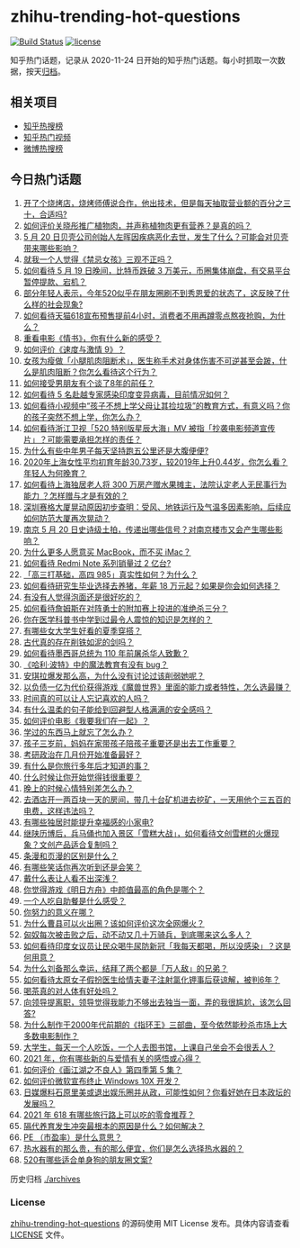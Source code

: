 # zhihu-trending-hot-questions

[![Build Status](https://github.com/justjavac/zhihu-trending-hot-questions/workflows/ci/badge.svg?branch=master)](https://github.com/justjavac/zhihu-trending-hot-questions/actions)
[![license](https://img.shields.io/github/license/justjavac/zhihu-trending-hot-questions)](https://github.com/justjavac/zhihu-trending-hot-questions/blob/master/LICENSE)

知乎热门话题，记录从 2020-11-24 日开始的知乎热门话题。每小时抓取一次数据，按天[归档](./archives)。

## 相关项目

- [知乎热搜榜](https://github.com/justjavac/zhihu-trending-top-search)
- [知乎热门视频](https://github.com/justjavac/zhihu-trending-hot-video)
- [微博热搜榜](https://github.com/justjavac/weibo-trending-hot-search)

## 今日热门话题

<!-- BEGIN -->
<!-- 最后更新时间 Fri May 21 2021 05:03:06 GMT+0800 (China Standard Time) -->

1. [开了个烧烤店，烧烤师傅说合作，他出技术，但是每天抽取营业额的百分之三十，合适吗?](https://www.zhihu.com/question/456743652)
2. [如何评价关晓彤推广植物肉，并声称植物肉更有营养？是真的吗？](https://www.zhihu.com/question/460278107)
3. [5 月 20
   日贝壳公司创始人左晖因疾病恶化去世，发生了什么？可能会对贝壳带来哪些影响？](https://www.zhihu.com/question/460483613)
4. [就我一个人觉得《禁忌女孩》三观不正吗？](https://www.zhihu.com/question/459426098)
5. [如何看待 5 月 19 日晚间，比特币跌破 3
   万美元，币圈集体崩盘，有交易平台暂停提款、宕机？](https://www.zhihu.com/question/460373052)
6. [部分年轻人表示，今年520似乎在朋友圈刷不到秀恩爱的状态了，这反映了什么样的社会现象?](https://www.zhihu.com/question/460423038)
7. [如何看待天猫618宣布预售提前4小时，消费者不用再蹲零点熬夜抢购，为什么？](https://www.zhihu.com/question/460462395)
8. [重看电影《情书》，你有什么新的感受？](https://www.zhihu.com/question/458859724)
9. [如何评价《速度与激情 9》？](https://www.zhihu.com/question/458656265)
10. [女孩为瘦做「小腿肌肉阻断术」，医生称手术对身体伤害不可逆甚至会跛，什么是肌肉阻断？你怎么看待这个行为？](https://www.zhihu.com/question/460433831)
11. [如何接受男朋友有个谈了8年的前任？](https://www.zhihu.com/question/458142301)
12. [如何看待 5 名赴越专家感染印度变异病毒，目前情况如何？](https://www.zhihu.com/question/460154947)
13. [如何看待小视频中“孩子不想上学父母让其捡垃圾”的教育方式，有意义吗？你的孩子突然不想上学，你怎么办？](https://www.zhihu.com/question/460046826)
14. [如何看待浙江卫视「520 特别版星辰大海」MV
    被指「抄袭电影频道宣传片」？可能需要承担怎样的责任？](https://www.zhihu.com/question/460466033)
15. [为什么有些中年男子每天坚持跑五公里还是大腹便便?](https://www.zhihu.com/question/457131875)
16. [2020年上海女性平均初育年龄30.73岁，较2019年上升0.44岁，你怎么看？年轻人为何晚育？](https://www.zhihu.com/question/460137446)
17. [如何看待上海独居老人将 300 万房产赠水果摊主，法院认定老人无民事行为能力
    ？怎样赠与才是有效的？](https://www.zhihu.com/question/460310210)
18. [深圳赛格大厦晃动原因初步查明：受风、地铁运行及气温多因素影响，后续应如何防范大厦再次晃动？](https://www.zhihu.com/question/460333803)
19. [南京 5 月 20
    日史诗级土拍，传递出哪些信号？对南京楼市又会产生哪些影响？](https://www.zhihu.com/question/460320921)
20. [为什么更多人愿意买 MacBook，而不买 iMac？](https://www.zhihu.com/question/285261815)
21. [如何看待 Redmi Note 系列销量过 2 亿台?](https://www.zhihu.com/question/460424609)
22. [「高三打基础，高四 985」真实性如何？为什么？](https://www.zhihu.com/question/460156200)
23. [如何看待研究生毕业选择去养猪，年薪 18
    万元起？如果是你会如何选择？](https://www.zhihu.com/question/460279521)
24. [有没有人觉得泡面还是很好吃的？](https://www.zhihu.com/question/456731897)
25. [如何看待詹姆斯在对阵勇士的附加赛上投进的准绝杀三分？](https://www.zhihu.com/question/460456140)
26. [你在医学科普书中学到过最令人震惊的知识是怎样的？](https://www.zhihu.com/question/456001336)
27. [有哪些女大学生好看的夏季穿搭？](https://www.zhihu.com/question/316762010)
28. [古代真的存在削铁如泥的剑吗？](https://www.zhihu.com/question/458810287)
29. [如何看待墨西哥总统为 110 年前屠杀华人致歉？](https://www.zhihu.com/question/460080688)
30. [《哈利·波特》中的魔法教育有没有 bug？](https://www.zhihu.com/question/459857558)
31. [安琪拉爆发那么高，为什么没有讨论过该削弱她呢？](https://www.zhihu.com/question/459387462)
32. [以负债一亿为代价获得游戏《魔兽世界》里面的能力或者特性，怎么选最赚？](https://www.zhihu.com/question/459961100)
33. [时间真的可以让人忘记喜欢的人吗？](https://www.zhihu.com/question/459470996)
34. [有什么温柔的句子能给到回避型人格满满的安全感吗？](https://www.zhihu.com/question/455031931)
35. [如何评价电影《我要我们在一起》？](https://www.zhihu.com/question/339320960)
36. [学过的东西马上就忘了怎么办？](https://www.zhihu.com/question/27252044)
37. [孩子三岁前，妈妈在家带孩子陪孩子重要还是出去工作重要？](https://www.zhihu.com/question/428327797)
38. [考研政治在几月份开始准备最好？](https://www.zhihu.com/question/323153005)
39. [有什么是你旅行多年后才知道的事？](https://www.zhihu.com/question/451751074)
40. [什么时候让你开始觉得钱很重要？](https://www.zhihu.com/question/457214026)
41. [晚上的时候心情特别差怎么办？](https://www.zhihu.com/question/456731708)
42. [去酒店开一两百块一天的房间，带几十台矿机进去挖矿，一天用他个三五百的电费，这样违法吗？](https://www.zhihu.com/question/460015320)
43. [有哪些独居时能提升幸福感的小家电?](https://www.zhihu.com/question/333019744)
44. [继陕历博后，兵马俑也加入景区「雪糕大战」，如何看待文创雪糕的火爆现象？文创产品适合复制吗？](https://www.zhihu.com/question/460296119)
45. [条漫和页漫的区别是什么？](https://www.zhihu.com/question/68118338)
46. [有哪些笑话你再次听到还是会笑？](https://www.zhihu.com/question/459869379)
47. [戴什么表让人看不出深浅？](https://www.zhihu.com/question/447868724)
48. [你觉得游戏《明日方舟》中颜值最高的角色是哪个？](https://www.zhihu.com/question/459264285)
49. [一个人吃自助餐是什么感受？](https://www.zhihu.com/question/413006960)
50. [你努力的意义在哪？](https://www.zhihu.com/question/459780661)
51. [为什么曹县可以火出圈？该如何评价这次全网爆火？](https://www.zhihu.com/question/460351832)
52. [匈奴每次被击败之后，动不动又几十万骑兵，到底哪来这么多人？](https://www.zhihu.com/question/459734790)
53. [如何看待印度女议员让民众喝牛尿防新冠「我每天都喝，所以没感染」？这是何用意？](https://www.zhihu.com/question/460070125)
54. [为什么刘备那么幸运，结拜了两个都是「万人敌」的兄弟？](https://www.zhihu.com/question/266240810)
55. [如何看待太原女子假扮医生给情夫妻子注射氯化钾事后获谅解，被判6年？](https://www.zhihu.com/question/460225330)
56. [喝茶真的对人体有好处吗？](https://www.zhihu.com/question/450322435)
57. [向领导提离职，领导觉得我能力不够出去独当一面，弄的我很尴尬，该怎么回答?](https://www.zhihu.com/question/452663695)
58. [为什么制作于2000年代前期的《指环王》三部曲，至今依然能秒杀市场上大多数电影制作？](https://www.zhihu.com/question/36509150)
59. [大学生，每天一个人吃饭，一个人去图书馆，上课自己坐会不会很丢人？](https://www.zhihu.com/question/456048288)
60. [2021 年，你有哪些新的与爱情有关的感悟或心得？](https://www.zhihu.com/question/459046990)
61. [如何评价《画江湖之不良人》第四季第 5 集？](https://www.zhihu.com/question/460308083)
62. [如何评价微软宣布终止 Windows 10X 开发？](https://www.zhihu.com/question/460253008)
63. [日媒爆料石原里美或退出娱乐圈并从政，可能性如何？你看好她在日本政坛的发展吗？](https://www.zhihu.com/question/460302496)
64. [2021 年 618 有哪些旅行路上可以吃的零食推荐？](https://www.zhihu.com/question/459053335)
65. [隔代养育发生冲突最根本的原因是什么？如何解决？](https://www.zhihu.com/question/459697044)
66. [PE （市盈率）是什么意思？](https://www.zhihu.com/question/20245733)
67. [热水器有的那么贵，有的那么便宜，你们是怎么选择热水器的？](https://www.zhihu.com/question/387991423)
68. [520有哪些适合单身狗的朋友圈文案?](https://www.zhihu.com/question/395928334)

<!-- END -->

历史归档 [./archives](./archives)

### License

[zhihu-trending-hot-questions](https://github.com/justjavac/zhihu-trending-hot-questions)
的源码使用 MIT License 发布。具体内容请查看 [LICENSE](./LICENSE) 文件。
